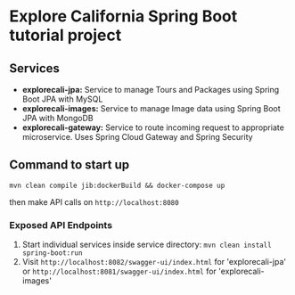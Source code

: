 # Explore California Spring Boot tutorial project

## Services

- **explorecali-jpa:** Service to manage Tours and Packages using Spring Boot JPA with MySQL
- **explorecali-images:** Service to manage Image data using Spring Boot JPA with MongoDB
- **explorecali-gateway:** Service to route incoming request to appropriate microservice. Uses Spring Cloud Gateway and Spring Security

## Command to start up

`mvn clean compile jib:dockerBuild && docker-compose up`

then make API calls on `http://localhost:8080`

### Exposed API Endpoints

1. Start individual services inside service directory: `mvn clean install spring-boot:run`
1. Visit `http://localhost:8082/swagger-ui/index.html` for 'explorecali-jpa' or `http://localhost:8081/swagger-ui/index.html` for 'explorecali-images'
